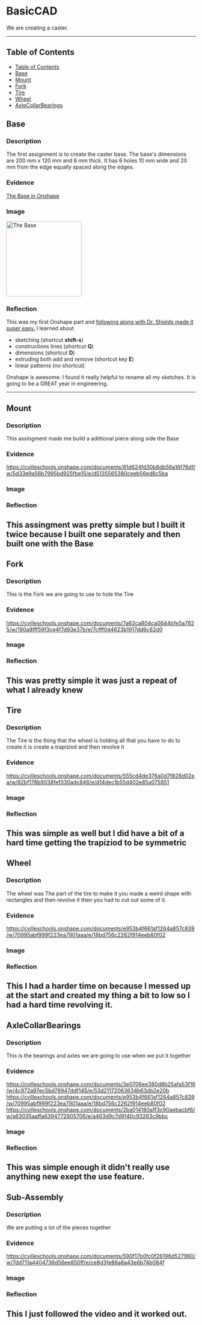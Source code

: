 # BasicCAD

We are creating a caster.

---
## Table of Contents
* [Table of Contents](#Table-of-Contents)
* [Base](#Base)
* [Mount](#Mount)
* [Fork](#Fork)
* [Tire](#Tire)
* [Wheel](#Wheel)
* [AxleCollarBearings](#AxleCollarBearings)

## Base

### Description

The first assignment is to create the caster base.  The base's dimensions are 200 mm x 120 mm and 8 mm thick.  It has 6 holes 10 mm wide and 20 mm from the edge equally spaced along the edges.

### Evidence
[The Base in Onshape](https://cvilleschools.onshape.com/documents/0d70f655203ca304cb3c5b7d/w/f55603f962f6fc74f5548a68/e/41d730c570a8d75fce9f51b6)

### Image

<img src="https://github.com/OneCHSEngr/BasicCAD/blob/master/images/Base.jpg?raw=true" alt="The Base" width="200">

### Reflection

This was my first Onshape part and [following along with Dr. Shields made it super easy.](https://www.youtube.com/watch?v=93BFUD-HAG8&feature=emb_title&scrlybrkr=5670f0b4)  I learned about 
* sketching (shortcut **shift-s**)
* constructions lines (shortcut **Q**)
* dimensions (shortcut **D**)
* extruding both add and remove (shortcut key **E**)
* linear patterns (no shortcut)

Onshape is awesome.  I found it really helpful to rename all my sketches.  It is going to be a GREAT year in engineering.

---


## Mount

### Description
This assingment made me build a adittional piece along side the Base
### Evidence
https://cvilleschools.onshape.com/documents/81d624fd30b8db56a16f76df/w/5d33e9a56b7995bd925fbe15/e/d5135565380ceeb56ed8c5ba
### Image

### Reflection
This assingment was pretty simple but I built it twice because I built one separately and then built one with the Base
---


## Fork

### Description
This is the Fork we are going to use to hole the Tire
### Evidence
https://cvilleschools.onshape.com/documents/7a62ca804ca0644b1e5a7825/w/190a8fff59f3ce4f7d93e37b/e/7cfff0d4623b1917dd6c62d0
### Image

### Reflection
This was pretty simple it was just a repeat of what I already knew
---


## Tire

### Description
The Tire is the thing that the wheel is holding all that you have to do to create it is create a trapiziod and then revolve it
### Evidence
https://cvilleschools.onshape.com/documents/555cd4de376a0d7f828d02ea/w/82bf178b9038fef030adc846/e/d14dec1b55d402e85a075851
### Image

### Reflection
This was simple as well but I did have a bit of a hard time getting the trapiziod to be symmetric
---


## Wheel

### Description
The wheel was The part of the tire to make it you made a weird shape with rectangles and then revolve it then you had to cut out some of it.
### Evidence
https://cvilleschools.onshape.com/documents/e953b4f661af1264a857c839/w/70995abf999f223ea7901aaa/e/18bd756c2262f914eeb80f02
### Image

### Reflection
This I had a harder time on because I messed up at the start and created my thing a bit to low so I had a hard time revolving it.
---


## AxleCollarBearings

### Description
This is the bearings and axles we are going to use when we put it together
### Evidence
https://cvilleschools.onshape.com/documents/3e0706ee380d8b25afa53f16/w/4c972a97ec5bd78947ddf145/e/53d21172063634b63db2e20b
https://cvilleschools.onshape.com/documents/e953b4f661af1264a857c839/w/70995abf999f223ea7901aaa/e/18bd756c2262f914eeb80f02
https://cvilleschools.onshape.com/documents/2ba014180a1f3c90aebacbf6/w/a63035aaffa6394772905706/e/a463d9c7d9140c93263c9bbc
### Image

### Reflection
This was simple enough it didn't really use anything new exept the use feature.
---


## Sub-Assembly

### Description
We are putting a lot of the pieces together
### Evidence
https://cvilleschools.onshape.com/documents/590f17b0fc0f26196d527960/w/7dd711a4404736d56ee850ff/e/ce8d3fe86a8a43e6b74b084f
### Image

### Reflection
This I just followed the video and it worked out.
---
